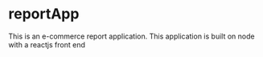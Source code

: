 # reportApp
This is an e-commerce report application. This application is built on node with a reactjs front end
